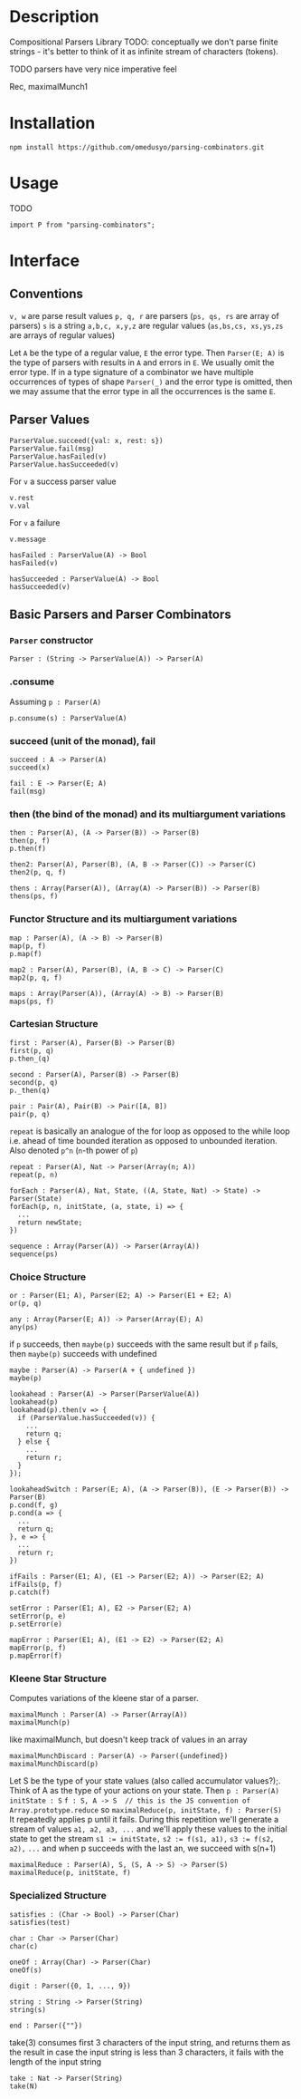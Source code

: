 
# Description
Compositional Parsers Library
TODO: conceptually we don't parse finite strings -
      it's better to think of it as infinite stream of characters (tokens).

TODO
parsers have very nice imperative feel

Rec, maximalMunch1


# Installation
```
npm install https://github.com/omedusyo/parsing-combinators.git
```

# Usage
TODO
```
import P from "parsing-combinators";
```

# Interface

## Conventions
  `v, w` are parse result values
  `p, q, r` are parsers (`ps, qs, rs` are array of parsers)
  `s` is a string
  `a,b,c, x,y,z` are regular values (`as,bs,cs, xs,ys,zs` are arrays of regular values)

Let `A` be the type of a regular value, `E` the error type. Then
  `Parser(E; A)`
is the type of parsers with results in `A` and errors in `E`.
We usually omit the error type.
If in a type signature of a combinator we have multiple occurrences of types of shape `Parser(_)` and the error type is omitted, then we may assume that the error type in all the occurrences is the same `E`.

## Parser Values
```
ParserValue.succeed({val: x, rest: s})
ParserValue.fail(msg)
ParserValue.hasFailed(v)
ParserValue.hasSucceeded(v)
```
For `v` a success parser value
```
v.rest
v.val 
```

For `v` a failure
```
v.message
```

```
hasFailed : ParserValue(A) -> Bool
hasFailed(v)
```

```
hasSucceeded : ParserValue(A) -> Bool
hasSucceeded(v)
```

## Basic Parsers and Parser Combinators
### `Parser` constructor
```
Parser : (String -> ParserValue(A)) -> Parser(A)
```

### .consume
Assuming `p : Parser(A)`

```
p.consume(s) : ParserValue(A)
```
### succeed (unit of the monad), fail
```
succeed : A -> Parser(A)
succeed(x)
```
```
fail : E -> Parser(E; A)
fail(msg)
```
### then (the bind of the monad) and its multiargument variations
```
then : Parser(A), (A -> Parser(B)) -> Parser(B)
then(p, f)
p.then(f)
```
```
then2: Parser(A), Parser(B), (A, B -> Parser(C)) -> Parser(C)
then2(p, q, f)
```
```
thens : Array(Parser(A)), (Array(A) -> Parser(B)) -> Parser(B)
thens(ps, f)
```

### Functor Structure and its multiargument variations
```
map : Parser(A), (A -> B) -> Parser(B)
map(p, f)
p.map(f)
```

```
map2 : Parser(A), Parser(B), (A, B -> C) -> Parser(C)
map2(p, q, f)
```

```
maps : Array(Parser(A)), (Array(A) -> B) -> Parser(B)
maps(ps, f)
```

### Cartesian Structure
```
first : Parser(A), Parser(B) -> Parser(B)
first(p, q)
p.then_(q)
```

```
second : Parser(A), Parser(B) -> Parser(B)
second(p, q)
p._then(q)
```

```
pair : Pair(A), Pair(B) -> Pair([A, B])
pair(p, q)
```

`repeat` is basically an analogue of the for loop as opposed to the while loop
i.e. ahead of time bounded iteration as opposed to unbounded iteration.
Also denoted `p^n` (`n`-th power of `p`)
```
repeat : Parser(A), Nat -> Parser(Array(n; A))
repeat(p, n)
```

```
forEach : Parser(A), Nat, State, ((A, State, Nat) -> State) -> Parser(State)
forEach(p, n, initState, (a, state, i) => {
  ...
  return newState;
})
```

```
sequence : Array(Parser(A)) -> Parser(Array(A))
sequence(ps)
```



### Choice Structure
```
or : Parser(E1; A), Parser(E2; A) -> Parser(E1 + E2; A)
or(p, q)
```

```
any : Array(Parser(E; A)) -> Parser(Array(E); A)
any(ps)
```

if `p` succeeds, then `maybe(p)` succeeds with the same result
but if `p` fails, then `maybe(p)` succeeds with undefined
```
maybe : Parser(A) -> Parser(A + { undefined })
maybe(p)
```

```
lookahead : Parser(A) -> Parser(ParserValue(A))
lookahead(p)
lookahead(p).then(v => {
  if (ParserValue.hasSucceeded(v)) {
    ...
    return q;
  } else {
    ...
    return r;
  }
});
```

```
lookaheadSwitch : Parser(E; A), (A -> Parser(B)), (E -> Parser(B)) -> Parser(B)
p.cond(f, g)
p.cond(a => {
  ...
  return q;
}, e => {
  ...
  return r;
})
```


```
ifFails : Parser(E1; A), (E1 -> Parser(E2; A)) -> Parser(E2; A)
ifFails(p, f)
p.catch(f)
```

```
setError : Parser(E1; A), E2 -> Parser(E2; A)
setError(p, e)
p.setError(e)
```

```
mapError : Parser(E1; A), (E1 -> E2) -> Parser(E2; A)
mapError(p, f)
p.mapError(f)
```
### Kleene Star Structure
Computes variations of the kleene star of a parser.

```
maximalMunch : Parser(A) -> Parser(Array(A))
maximalMunch(p) 
```

like maximalMunch, but doesn't keep track of values in an array
```
maximalMunchDiscard : Parser(A) -> Parser({undefined})
maximalMunchDiscard(p)
```

Let S be the type of your state values (also called accumulator values?);.
Think of A as the type of your actions on your state.
Then
  `p : Parser(A)`
   `initState : S`
   `f : S, A -> S  // this is the JS convention of Array.prototype.reduce`
so
  `maximalReduce(p, initState, f) : Parser(S)`                                                                           
It repeatedly applies p until it fails.
During this repetition we'll generate a stream of values
 `a1, a2, a3, ...`
and we'll apply these values to the initial state to get the stream
  `s1 := initState,`
  `s2 := f(s1, a1),`
  `s3 := f(s2, a2),`
  `...`
and when p succeeds with the last an, we succeed with s(n+1)

```
maximalReduce : Parser(A), S, (S, A -> S) -> Parser(S)
maximalReduce(p, initState, f)
```
### Specialized Structure
```
satisfies : (Char -> Bool) -> Parser(Char)
satisfies(test)
```

```
char : Char -> Parser(Char)
char(c)
```

```
oneOf : Array(Char) -> Parser(Char)
oneOf(s)
```

```
digit : Parser({0, 1, ..., 9})
```

```
string : String -> Parser(String)
string(s)
```
```
end : Parser({""})
```

take(3) consumes first 3 characters of the input string, and returns them as the result
in case the input string is less than 3 characters, it fails with the length of the input string
```
take : Nat -> Parser(String)
take(N)
```

